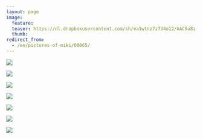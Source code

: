 ```yaml
---
layout: page
image:
  feature:
  teaser: https://dl.dropboxusercontent.com/sh/ea1wtnz7z734o12/AAC9a8i-MfnhbJqn4b2wJKD0a/mikin-kuvat/3/DS30773-245px.jpg
  thumb:
redirect_from:
  - /en/pictures-of-miki/00065/
---
```


[![](https://dl.dropboxusercontent.com/sh/ea1wtnz7z734o12/AABcmnGJDVp-cjF7-JWOYx7Za/mikin-kuvat/3/DS30763-800px.jpg)](https://dl.dropboxusercontent.com/sh/ea1wtnz7z734o12/AACEFzU_g7K2r4TRXMuecxd7a/mikin-kuvat/3/DS30763.jpg)

[![](https://dl.dropboxusercontent.com/sh/ea1wtnz7z734o12/AABCa0Wv4qypD99A-4xD3JNJa/mikin-kuvat/3/DS30761-800px.jpg)](https://dl.dropboxusercontent.com/sh/ea1wtnz7z734o12/AADBqyN6Mnr3EE5es9xn5qOOa/mikin-kuvat/3/DS30761.jpg)

[![](https://dl.dropboxusercontent.com/sh/ea1wtnz7z734o12/AAA9HOwfMmcf8v7txx46Da6qa/mikin-kuvat/3/DS30767-800px.jpg)](https://dl.dropboxusercontent.com/sh/ea1wtnz7z734o12/AAAf6YLuZKOPdfTTCxV1wrhya/mikin-kuvat/3/DS30767.jpg)

[![](https://dl.dropboxusercontent.com/sh/ea1wtnz7z734o12/AABACuwt6hMawmCr-42V4qXLa/mikin-kuvat/3/DS30772-800px.jpg)](https://dl.dropboxusercontent.com/sh/ea1wtnz7z734o12/AADtlC-CZObI81Bhput-q2oPa/mikin-kuvat/3/DS30772.jpg)

[![](https://dl.dropboxusercontent.com/sh/ea1wtnz7z734o12/AABaetFnbH-byyt5udAsgFYNa/mikin-kuvat/3/DS30773-800px.jpg)](https://dl.dropboxusercontent.com/sh/ea1wtnz7z734o12/AADaCsClYMIrBHidcKvaBTPJa/mikin-kuvat/3/DS30773.jpg)

[![](https://dl.dropboxusercontent.com/sh/ea1wtnz7z734o12/AAB7rca65ATzYcbnzZiyUfoha/mikin-kuvat/3/DS30775-800px.jpg)](https://dl.dropboxusercontent.com/sh/ea1wtnz7z734o12/AABQeid5-nmIDNYo4L3KvzfMa/mikin-kuvat/3/DS30775.jpg)

[![](https://dl.dropboxusercontent.com/sh/ea1wtnz7z734o12/AABPyCU8VxgGfriRhY8jhELqa/mikin-kuvat/3/DS30776-800px.jpg)](https://dl.dropboxusercontent.com/sh/ea1wtnz7z734o12/AAB3VIeNw9fJvhcmCvXwNK4va/mikin-kuvat/3/DS30776.jpg)
